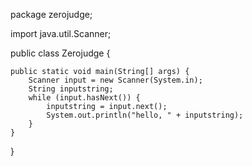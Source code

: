 package zerojudge;

import java.util.Scanner;

public class Zerojudge {

    public static void main(String[] args) {
        Scanner input = new Scanner(System.in);
        String inputstring;
        while (input.hasNext()) {
            inputstring = input.next();
            System.out.println("hello, " + inputstring);
        }
    }
}

